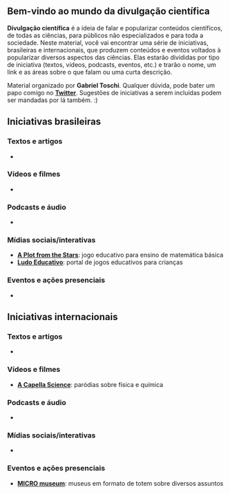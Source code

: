 ## Bem-vindo ao mundo da divulgação científica

**Divulgação científica** é a ideia de falar e popularizar conteúdos científicos, de todas as ciências, para públicos não especializados e para toda a sociedade. Neste material, você vai encontrar uma série de iniciativas, brasileiras e internacionais, que produzem conteúdos e eventos voltados à popularizar diversos aspectos das ciências. Elas estarão divididas por tipo de iniciativa (textos, vídeos, podcasts, eventos, etc.) e trarão o nome, um link e as áreas sobre o que falam ou uma curta descrição.

Material organizado por **Gabriel Toschi**. Qualquer dúvida, pode bater um papo comigo no [**Twitter**](http://twitter.com/gabtoschi). Sugestões de iniciativas a serem incluídas podem ser mandadas por lá também. :)

## Iniciativas brasileiras

### Textos e artigos

* 

### Vídeos e filmes

* 

### Podcasts e áudio

* 

### Mídias sociais/interativas

* [**A Plot from the Stars**](https://gabtoschi.itch.io/plotfromthestars): jogo educativo para ensino de matemática básica
* [**Ludo Educativo**](https://www.ludoeducativo.com.br/pt/): portal de jogos educativos para crianças

### Eventos e ações presenciais

* 

## Iniciativas internacionais

### Textos e artigos

* 

### Vídeos e filmes

* [**A Capella Science**](https://www.youtube.com/user/acapellascience/): paródias sobre física e química

### Podcasts e áudio

* 

### Mídias sociais/interativas

* 

### Eventos e ações presenciais

* [**MICRO museum**](https://micro.ooo/): museus em formato de totem sobre diversos assuntos
